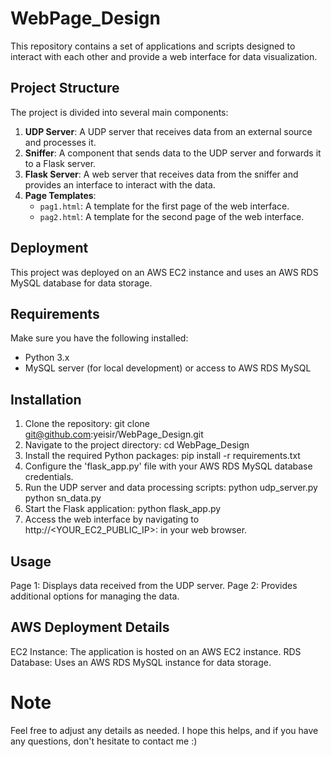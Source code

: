 # WebPage_Design

This repository contains a set of applications and scripts designed to interact with each other and provide a web interface for data visualization.

## Project Structure

The project is divided into several main components:

1. **UDP Server**: A UDP server that receives data from an external source and processes it.
2. **Sniffer**: A component that sends data to the UDP server and forwards it to a Flask server.
3. **Flask Server**: A web server that receives data from the sniffer and provides an interface to interact with the data.
4. **Page Templates**:
   - `pag1.html`: A template for the first page of the web interface.
   - `pag2.html`: A template for the second page of the web interface.

## Deployment

This project was deployed on an AWS EC2 instance and uses an AWS RDS MySQL database for data storage.

## Requirements

Make sure you have the following installed:

- Python 3.x
- MySQL server (for local development) or access to AWS RDS MySQL

## Installation

1. Clone the repository:
    git clone git@github.com:yeisir/WebPage_Design.git
2. Navigate to the project directory:
    cd WebPage_Design
3. Install the required Python packages:
    pip install -r requirements.txt
4. Configure the 'flask_app.py' file with your AWS RDS MySQL database credentials.
5. Run the UDP server and data processing scripts:
    python udp_server.py
    python sn_data.py
6. Start the Flask application:
    python flask_app.py
7. Access the web interface by navigating to http://<YOUR_EC2_PUBLIC_IP>:<PORT> in your web browser.

## Usage

Page 1: Displays data received from the UDP server.
Page 2: Provides additional options for managing the data.

## AWS Deployment Details

EC2 Instance: The application is hosted on an AWS EC2 instance.
RDS Database: Uses an AWS RDS MySQL instance for data storage.

# Note

Feel free to adjust any details as needed. I hope this helps, and if you have any questions, don't hesitate to contact me :)

